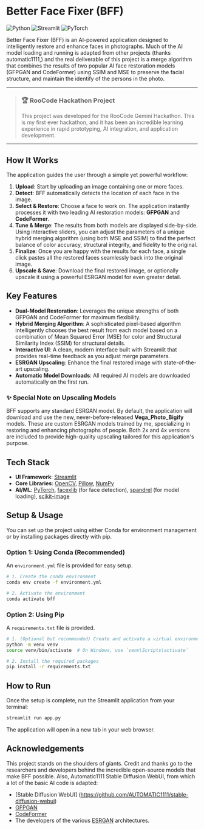 # Better Face Fixer (BFF)

![Python](https://img.shields.io/badge/Python-3.10%2B-blue)
![Streamlit](https://img.shields.io/badge/UI-Streamlit-red)
![PyTorch](https://img.shields.io/badge/ML-PyTorch-orange)

Better Face Fixer (BFF) is an AI-powered application designed to intelligently restore and enhance faces in photographs. Much of the AI model loading and running is adapted from other projects (thanks automatic1111,) and the real deliverable of this project is a merge algorithm that combines the results of two popular AI face restoration models (GFPGAN and CodeFormer) using SSIM and MSE to preserve the facial structure, and maintain the identify of the persons in the photo. 

---

> ### 🏆 RooCode Hackathon Project
> This project was developed for the RooCode Gemini Hackathon. This is my first ever hackathon, and it has been an incredible learning experience in rapid prototyping, AI integration, and application development.

---

## How It Works

The application guides the user through a simple yet powerful workflow:

1.  **Upload**: Start by uploading an image containing one or more faces.
2.  **Detect**: BFF automatically detects the location of each face in the image.
3.  **Select & Restore**: Choose a face to work on. The application instantly processes it with two leading AI restoration models: **GFPGAN** and **CodeFormer**.
4.  **Tune & Merge**: The results from both models are displayed side-by-side. Using interactive sliders, you can adjust the parameters of a unique hybrid merging algorithm (using both MSE and SSIM) to find the perfect balance of color accuracy, structural integrity, and fidelity to the original.
5.  **Finalize**: Once you are happy with the results for each face, a single click pastes all the restored faces seamlessly back into the original image.
6.  **Upscale & Save**: Download the final restored image, or optionally upscale it using a powerful ESRGAN model for even greater detail.

## Key Features

*   **Dual-Model Restoration**: Leverages the unique strengths of both GFPGAN and CodeFormer for maximum flexibility.
*   **Hybrid Merging Algorithm**: A sophisticated pixel-based algorithm intelligently chooses the best result from each model based on a combination of Mean Squared Error (MSE) for color and Structural Similarity Index (SSIM) for structural details.
*   **Interactive UI**: A clean, modern interface built with Streamlit that provides real-time feedback as you adjust merge parameters.
*   **ESRGAN Upscaling**: Enhance the final restored image with state-of-the-art upscaling.
*   **Automatic Model Downloads**: All required AI models are downloaded automatically on the first run.

### ✨ Special Note on Upscaling Models

BFF supports any standard ESRGAN model. By default, the application will download and use the new, never-before-released **Vega_Photo_Bigify** models. These are custom ESRGAN models trained by me, specializing in restoring and enhancing photographs of people. Both 2x and 4x versions are included to provide high-quality upscaling tailored for this application's purpose.

## Tech Stack

*   **UI Framework**: [Streamlit](https://streamlit.io/)
*   **Core Libraries**: [OpenCV](https://opencv.org/), [Pillow](https://python-pillow.org/), [NumPy](https://numpy.org/)
*   **AI/ML**: [PyTorch](https://pytorch.org/), [facexlib](https://github.com/xinntao/facexlib) (for face detection), [spandrel](https://github.com/chai-org/spandrel) (for model loading), [scikit-image](https://scikit-image.org/)

## Setup & Usage

You can set up the project using either Conda for environment management or by installing packages directly with pip.

### Option 1: Using Conda (Recommended)

An `environment.yml` file is provided for easy setup.

```bash
# 1. Create the conda environment
conda env create -f environment.yml

# 2. Activate the environment
conda activate bff
```

### Option 2: Using Pip

A `requirements.txt` file is provided.

```bash
# 1. (Optional but recommended) Create and activate a virtual environment
python -m venv venv
source venv/bin/activate  # On Windows, use `venv\Scripts\activate`

# 2. Install the required packages
pip install -r requirements.txt
```

## How to Run

Once the setup is complete, run the Streamlit application from your terminal:

```bash
streamlit run app.py
```

The application will open in a new tab in your web browser.

## Acknowledgements

This project stands on the shoulders of giants. Credit and thanks go to the researchers and developers behind the incredible open-source models that make BFF possible. Also, Automatic1111 Stable Diffusion WebUI, from which a lot of the basic AI code is adapted:
*   [Stable Diffusion WebUI] (https://github.com/AUTOMATIC1111/stable-diffusion-webui)
*   [GFPGAN](https://github.com/TencentARC/GFPGAN)
*   [CodeFormer](https://github.com/sczhou/CodeFormer)
*   The developers of the various [ESRGAN](https://github.com/xinntao/Real-ESRGAN) architectures.